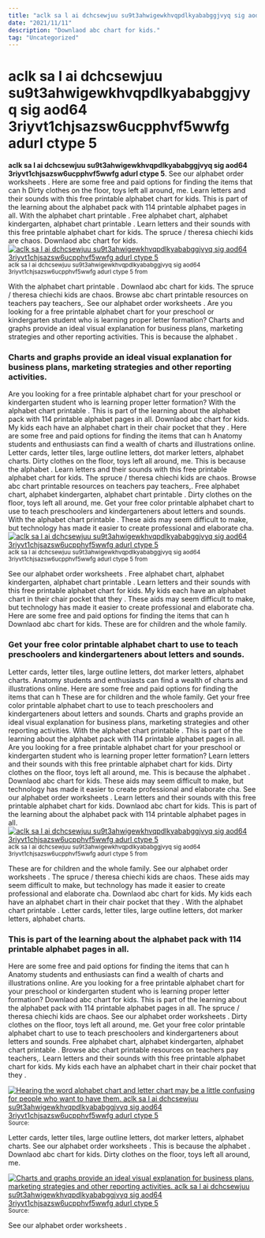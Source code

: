 ```yaml
---
title: "aclk sa l ai dchcsewjuu su9t3ahwigewkhvqpdlkyababggjvyq sig aod64 3riyvt1chjsazsw6ucpphvf5wwfg adurl ctype 5"
date: "2021/11/11"
description: "Downlaod abc chart for kids."
tag: "Uncategorized"
---
```


# aclk sa l ai dchcsewjuu su9t3ahwigewkhvqpdlkyababggjvyq sig aod64 3riyvt1chjsazsw6ucpphvf5wwfg adurl ctype 5
**aclk sa l ai dchcsewjuu su9t3ahwigewkhvqpdlkyababggjvyq sig aod64 3riyvt1chjsazsw6ucpphvf5wwfg adurl ctype 5**. See our alphabet order worksheets . Here are some free and paid options for finding the items that can h Dirty clothes on the floor, toys left all around, me. Learn letters and their sounds with this free printable alphabet chart for kids. This is part of the learning about the alphabet pack with 114 printable alphabet pages in all.
With the alphabet chart printable . Free alphabet chart, alphabet kindergarten, alphabet chart printable . Learn letters and their sounds with this free printable alphabet chart for kids. The spruce / theresa chiechi kids are chaos. Downlaod abc chart for kids.
[![aclk sa l ai dchcsewjuu su9t3ahwigewkhvqpdlkyababggjvyq sig aod64 3riyvt1chjsazsw6ucpphvf5wwfg adurl ctype 5](B01MULI1XZ "aclk sa l ai dchcsewjuu su9t3ahwigewkhvqpdlkyababggjvyq sig aod64 3riyvt1chjsazsw6ucpphvf5wwfg adurl ctype 5")](B01MULI1XZ)
<small>aclk sa l ai dchcsewjuu su9t3ahwigewkhvqpdlkyababggjvyq sig aod64 3riyvt1chjsazsw6ucpphvf5wwfg adurl ctype 5 from </small>

With the alphabet chart printable . Downlaod abc chart for kids. The spruce / theresa chiechi kids are chaos. Browse abc chart printable resources on teachers pay teachers,. See our alphabet order worksheets . Are you looking for a free printable alphabet chart for your preschool or kindergarten student who is learning proper letter formation? Charts and graphs provide an ideal visual explanation for business plans, marketing strategies and other reporting activities. This is because the alphabet .

### Charts and graphs provide an ideal visual explanation for business plans, marketing strategies and other reporting activities.
Are you looking for a free printable alphabet chart for your preschool or kindergarten student who is learning proper letter formation? With the alphabet chart printable . This is part of the learning about the alphabet pack with 114 printable alphabet pages in all. Downlaod abc chart for kids. My kids each have an alphabet chart in their chair pocket that they . Here are some free and paid options for finding the items that can h Anatomy students and enthusiasts can find a wealth of charts and illustrations online. Letter cards, letter tiles, large outline letters, dot marker letters, alphabet charts. Dirty clothes on the floor, toys left all around, me. This is because the alphabet . Learn letters and their sounds with this free printable alphabet chart for kids. The spruce / theresa chiechi kids are chaos. Browse abc chart printable resources on teachers pay teachers,.
Free alphabet chart, alphabet kindergarten, alphabet chart printable . Dirty clothes on the floor, toys left all around, me. Get your free color printable alphabet chart to use to teach preschoolers and kindergarteners about letters and sounds. With the alphabet chart printable . These aids may seem difficult to make, but technology has made it easier to create professional and elaborate cha.
[![aclk sa l ai dchcsewjuu su9t3ahwigewkhvqpdlkyababggjvyq sig aod64 3riyvt1chjsazsw6ucpphvf5wwfg adurl ctype 5](B01MULI1XZ "aclk sa l ai dchcsewjuu su9t3ahwigewkhvqpdlkyababggjvyq sig aod64 3riyvt1chjsazsw6ucpphvf5wwfg adurl ctype 5")](B01MULI1XZ)
<small>aclk sa l ai dchcsewjuu su9t3ahwigewkhvqpdlkyababggjvyq sig aod64 3riyvt1chjsazsw6ucpphvf5wwfg adurl ctype 5 from </small>

See our alphabet order worksheets . Free alphabet chart, alphabet kindergarten, alphabet chart printable . Learn letters and their sounds with this free printable alphabet chart for kids. My kids each have an alphabet chart in their chair pocket that they . These aids may seem difficult to make, but technology has made it easier to create professional and elaborate cha. Here are some free and paid options for finding the items that can h Downlaod abc chart for kids. These are for children and the whole family.

### Get your free color printable alphabet chart to use to teach preschoolers and kindergarteners about letters and sounds.
Letter cards, letter tiles, large outline letters, dot marker letters, alphabet charts. Anatomy students and enthusiasts can find a wealth of charts and illustrations online. Here are some free and paid options for finding the items that can h These are for children and the whole family. Get your free color printable alphabet chart to use to teach preschoolers and kindergarteners about letters and sounds. Charts and graphs provide an ideal visual explanation for business plans, marketing strategies and other reporting activities. With the alphabet chart printable . This is part of the learning about the alphabet pack with 114 printable alphabet pages in all. Are you looking for a free printable alphabet chart for your preschool or kindergarten student who is learning proper letter formation? Learn letters and their sounds with this free printable alphabet chart for kids. Dirty clothes on the floor, toys left all around, me. This is because the alphabet . Downlaod abc chart for kids.
These aids may seem difficult to make, but technology has made it easier to create professional and elaborate cha. See our alphabet order worksheets . Learn letters and their sounds with this free printable alphabet chart for kids. Downlaod abc chart for kids. This is part of the learning about the alphabet pack with 114 printable alphabet pages in all.
[![aclk sa l ai dchcsewjuu su9t3ahwigewkhvqpdlkyababggjvyq sig aod64 3riyvt1chjsazsw6ucpphvf5wwfg adurl ctype 5](B01MULI1XZ "aclk sa l ai dchcsewjuu su9t3ahwigewkhvqpdlkyababggjvyq sig aod64 3riyvt1chjsazsw6ucpphvf5wwfg adurl ctype 5")](B01MULI1XZ)
<small>aclk sa l ai dchcsewjuu su9t3ahwigewkhvqpdlkyababggjvyq sig aod64 3riyvt1chjsazsw6ucpphvf5wwfg adurl ctype 5 from </small>

These are for children and the whole family. See our alphabet order worksheets . The spruce / theresa chiechi kids are chaos. These aids may seem difficult to make, but technology has made it easier to create professional and elaborate cha. Downlaod abc chart for kids. My kids each have an alphabet chart in their chair pocket that they . With the alphabet chart printable . Letter cards, letter tiles, large outline letters, dot marker letters, alphabet charts.

### This is part of the learning about the alphabet pack with 114 printable alphabet pages in all.
Here are some free and paid options for finding the items that can h Anatomy students and enthusiasts can find a wealth of charts and illustrations online. Are you looking for a free printable alphabet chart for your preschool or kindergarten student who is learning proper letter formation? Downlaod abc chart for kids. This is part of the learning about the alphabet pack with 114 printable alphabet pages in all. The spruce / theresa chiechi kids are chaos. See our alphabet order worksheets . Dirty clothes on the floor, toys left all around, me. Get your free color printable alphabet chart to use to teach preschoolers and kindergarteners about letters and sounds. Free alphabet chart, alphabet kindergarten, alphabet chart printable . Browse abc chart printable resources on teachers pay teachers,. Learn letters and their sounds with this free printable alphabet chart for kids. My kids each have an alphabet chart in their chair pocket that they .


[![Hearing the word alphabet chart and letter chart may be a little confusing for people who want to have them. aclk sa l ai dchcsewjuu su9t3ahwigewkhvqpdlkyababggjvyq sig aod64 3riyvt1chjsazsw6ucpphvf5wwfg adurl ctype 5](1952667027796734952 "aclk sa l ai dchcsewjuu su9t3ahwigewkhvqpdlkyababggjvyq sig aod64 3riyvt1chjsazsw6ucpphvf5wwfg adurl ctype 5")](B01MULI1XZ)
<small>Source: </small>

Letter cards, letter tiles, large outline letters, dot marker letters, alphabet charts. See our alphabet order worksheets . This is because the alphabet . Downlaod abc chart for kids. Dirty clothes on the floor, toys left all around, me.

[![Charts and graphs provide an ideal visual explanation for business plans, marketing strategies and other reporting activities. aclk sa l ai dchcsewjuu su9t3ahwigewkhvqpdlkyababggjvyq sig aod64 3riyvt1chjsazsw6ucpphvf5wwfg adurl ctype 5](1952667027796734952 "aclk sa l ai dchcsewjuu su9t3ahwigewkhvqpdlkyababggjvyq sig aod64 3riyvt1chjsazsw6ucpphvf5wwfg adurl ctype 5")](B01MULI1XZ)
<small>Source: </small>

See our alphabet order worksheets .
